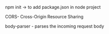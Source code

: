 npm init -> to add package.json in node project

CORS- Cross-Origin Resource Sharing

body-parser - parses the incoming request body

